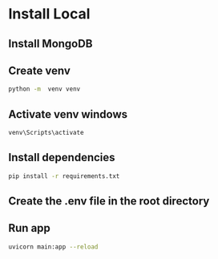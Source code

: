 # Install Local

## Install MongoDB 

## Create venv
```bash
python -m  venv venv         
```

## Activate venv windows
```bash
venv\Scripts\activate
```
## Install dependencies
```bash
pip install -r requirements.txt
```

## Create the .env file in the root directory

## Run app
```bash
uvicorn main:app --reload
```